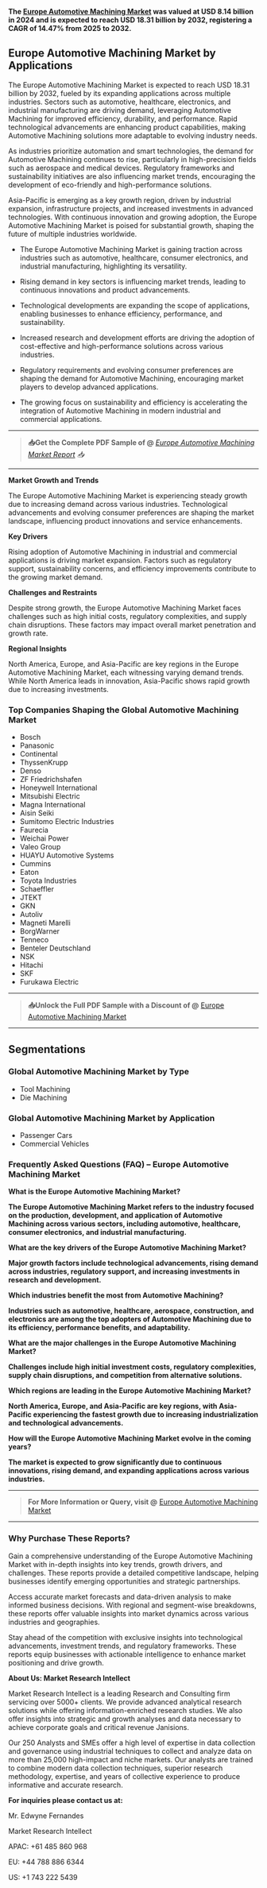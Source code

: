 <p><strong>The <a href="https://www.marketresearchintellect.com/download-sample/?rid=174796&amp;utm_source=Pulse-April-Europe&amp;utm_medium=852">Europe Automotive Machining Market</a> was valued at USD 8.14 billion in 2024 and is expected to reach USD 18.31 billion by 2032, registering a CAGR of 14.47% from 2025 to 2032.</strong></p><h2>Europe Automotive Machining Market by Applications&nbsp;</h2><p><p>The Europe Automotive Machining Market is expected to reach USD 18.31 billion by 2032, fueled by its expanding applications across multiple industries. Sectors such as automotive, healthcare, electronics, and industrial manufacturing are driving demand, leveraging Automotive Machining for improved efficiency, durability, and performance. Rapid technological advancements are enhancing product capabilities, making Automotive Machining solutions more adaptable to evolving industry needs.</p><p>As industries prioritize automation and smart technologies, the demand for Automotive Machining continues to rise, particularly in high-precision fields such as aerospace and medical devices. Regulatory frameworks and sustainability initiatives are also influencing market trends, encouraging the development of eco-friendly and high-performance solutions.</p><p>Asia-Pacific is emerging as a key growth region, driven by industrial expansion, infrastructure projects, and increased investments in advanced technologies. With continuous innovation and growing adoption, the Europe Automotive Machining Market is poised for substantial growth, shaping the future of multiple industries worldwide.</p></p><ul><li><p>The Europe Automotive Machining Market is gaining traction across industries such as automotive, healthcare, consumer electronics, and industrial manufacturing, highlighting its versatility.</p></li><li><p>Rising demand in key sectors is influencing market trends, leading to continuous innovations and product advancements.</p></li><li><p>Technological developments are expanding the scope of applications, enabling businesses to enhance efficiency, performance, and sustainability.</p></li><li><p>Increased research and development efforts are driving the adoption of cost-effective and high-performance solutions across various industries.</p></li><li><p>Regulatory requirements and evolving consumer preferences are shaping the demand for Automotive Machining, encouraging market players to develop advanced applications.</p></li><li><p>The growing focus on sustainability and efficiency is accelerating the integration of Automotive Machining in modern industrial and commercial applications.</p></li></ul><hr /><blockquote><p><strong><span class="font-[700]">📥Get the Complete PDF Sample of @ </span></strong><em><span class="font-[700]"><a href="https://www.marketresearchintellect.com/download-sample/?rid=174796&amp;utm_source=Pulse-April-Europe&amp;utm_medium=852" target="_blank" data-tracking-control-name="article-ssr-frontend-pulse_little-text-block" data-tracking-will-navigate="" data-test-link="">Europe Automotive Machining Market Report</a>&nbsp;📥</span></em></p></blockquote><hr /><p class="" data-start="77" data-end="360"><strong data-start="77" data-end="105">Market Growth and Trends</strong></p><p class="" data-start="77" data-end="360">The Europe Automotive Machining Market is experiencing steady growth due to increasing demand across various industries. Technological advancements and evolving consumer preferences are shaping the market landscape, influencing product innovations and service enhancements.</p><p class="" data-start="362" data-end="606"><strong data-start="362" data-end="377">Key Drivers</strong></p><p class="" data-start="362" data-end="606">Rising adoption of Automotive Machining in industrial and commercial applications is driving market expansion. Factors such as regulatory support, sustainability concerns, and efficiency improvements contribute to the growing market demand.</p><p class="" data-start="608" data-end="849"><strong data-start="608" data-end="637">Challenges and Restraints</strong></p><p class="" data-start="608" data-end="849">Despite strong growth, the Europe Automotive Machining Market faces challenges such as high initial costs, regulatory complexities, and supply chain disruptions. These factors may impact overall market penetration and growth rate.</p><p class="" data-start="851" data-end="1095"><strong data-start="851" data-end="872">Regional Insights</strong></p><p class="" data-start="851" data-end="1095">North America, Europe, and Asia-Pacific are key regions in the Europe Automotive Machining Market, each witnessing varying demand trends. While North America leads in innovation, Asia-Pacific shows rapid growth due to increasing investments.</p><p><h3>Top Companies Shaping the Global Automotive Machining Market </h3><ul><li>Bosch</li><li>Panasonic</li><li>Continental</li><li>ThyssenKrupp</li><li>Denso</li><li>ZF Friedrichshafen</li><li>Honeywell International</li><li>Mitsubishi Electric</li><li>Magna International</li><li>Aisin Seiki</li><li>Sumitomo Electric Industries</li><li>Faurecia</li><li>Weichai Power</li><li>Valeo Group</li><li>HUAYU Automotive Systems</li><li>Cummins</li><li>Eaton</li><li>Toyota Industries</li><li>Schaeffler</li><li>JTEKT</li><li>GKN</li><li>Autoliv</li><li>Magneti Marelli</li><li>BorgWarner</li><li>Tenneco</li><li>Benteler Deutschland</li><li>NSK</li><li>Hitachi</li><li>SKF</li><li>Furukawa Electric</li></ul></p><hr /><blockquote><p><strong>📥Unlock the Full PDF Sample with a Discount of @</strong> <a href="https://www.marketresearchintellect.com/ask-for-discount/?rid=174796&amp;utm_source=Pulse-April-Europe&amp;utm_medium=852">Europe Automotive Machining Market</a></p></blockquote><hr /><p><h2>Segmentations</h2><h3>Global Automotive Machining Market by Type</h3><ul><li>Tool Machining</li><li> Die Machining</li></ul><h3>Global Automotive Machining Market by Application</h3><ul><li>Passenger Cars</li><li> Commercial Vehicles</li></ul></p><h3><strong>Frequently Asked Questions (FAQ) &ndash; Europe Automotive Machining Market</strong></h3><p><strong>What is the Europe Automotive Machining Market?</strong></p><p><strong>The Europe Automotive Machining Market refers to the industry focused on the production, development, and application of Automotive Machining across various sectors, including automotive, healthcare, consumer electronics, and industrial manufacturing.</strong></p><p><strong>What are the key drivers of the Europe Automotive Machining Market?</strong></p><p><strong>Major growth factors include technological advancements, rising demand across industries, regulatory support, and increasing investments in research and development.</strong></p><p><strong>Which industries benefit the most from Automotive Machining?</strong></p><p><strong>Industries such as automotive, healthcare, aerospace, construction, and electronics are among the top adopters of Automotive Machining due to its efficiency, performance benefits, and adaptability.</strong></p><p><strong>What are the major challenges in the Europe Automotive Machining Market?</strong></p><p><strong>Challenges include high initial investment costs, regulatory complexities, supply chain disruptions, and competition from alternative solutions.</strong></p><p><strong>Which regions are leading in the Europe Automotive Machining Market?</strong></p><p><strong>North America, Europe, and Asia-Pacific are key regions, with Asia-Pacific experiencing the fastest growth due to increasing industrialization and technological advancements.</strong></p><p><strong>How will the Europe Automotive Machining Market evolve in the coming years?</strong></p><p><strong>The market is expected to grow significantly due to continuous innovations, rising demand, and expanding applications across various industries.</strong></p><hr /><blockquote><p><span class="font-[700]"><strong>For More Information or Query, visit&nbsp;@</strong>&nbsp;</span><span class="font-[700]"><a href="https://www.marketresearchintellect.com/product/global-automotive-machining-market-size-forecast/?utm_source=Linkedin&utm_medium=852" target="_blank" data-tracking-control-name="article-ssr-frontend-pulse_little-text-block" data-tracking-will-navigate="" data-test-link="">Europe Automotive Machining Market</a></span></p></blockquote><hr /><h3><strong data-start="0" data-end="31">Why Purchase These Reports?</strong></h3><p class="" data-start="35" data-end="297">Gain a comprehensive understanding of the Europe Automotive Machining Market with in-depth insights into key trends, growth drivers, and challenges. These reports provide a detailed competitive landscape, helping businesses identify emerging opportunities and strategic partnerships.</p><p class="" data-start="299" data-end="540">Access accurate market forecasts and data-driven analysis to make informed business decisions. With regional and segment-wise breakdowns, these reports offer valuable insights into market dynamics across various industries and geographies.</p><p class="" data-start="542" data-end="784">Stay ahead of the competition with exclusive insights into technological advancements, investment trends, and regulatory frameworks. These reports equip businesses with actionable intelligence to enhance market positioning and drive growth.</p><p><strong><span class="font-[700]">About Us: Market Research Intellect</span></strong></p><p><span class="">Market Research Intellect is a leading Research and Consulting firm servicing over 5000+ clients. We provide advanced analytical research solutions while offering information-enriched research studies.&nbsp;</span>We also offer insights into strategic and growth analyses and data necessary to achieve corporate goals and critical revenue Janisions.</p><p><span class="">Our 250 Analysts and SMEs offer a high level of expertise in data collection and governance using industrial techniques to collect and analyze data on more than 25,000 high-impact and niche markets. Our analysts are trained to combine modern data collection techniques, superior research methodology, expertise, and years of collective experience to produce informative and accurate research.</span></p><p><strong>For inquiries please contact us at:</strong></p><p>Mr. Edwyne Fernandes</p><p>Market Research Intellect</p><p>APAC: +61 485 860 968</p><p>EU: +44 788 886 6344</p><p>US: +1 743 222 5439</p>